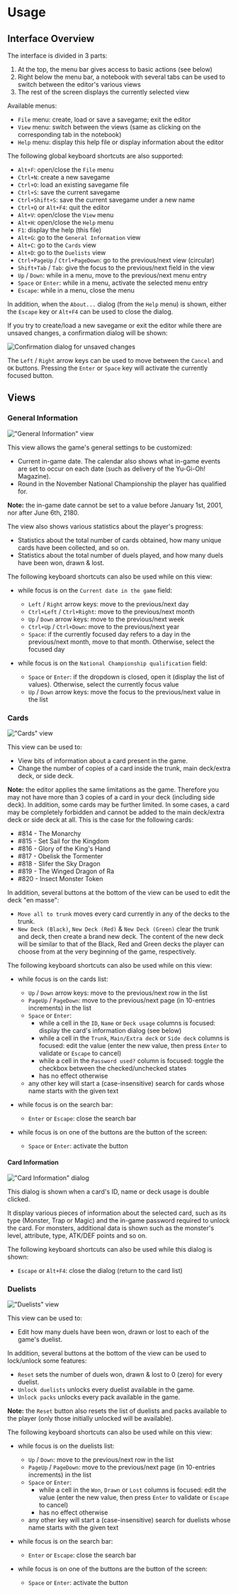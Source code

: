 # Usage

## Interface Overview

The interface is divided in 3 parts:

1.  At the top, the menu bar gives access to basic actions (see below)
2.  Right below the menu bar, a notebook with several tabs can be used to switch between the editor's various views
3.  The rest of the screen displays the currently selected view

Available menus:

*   `File` menu: create, load or save a savegame; exit the editor
*   `View` menu: switch between the views (same as clicking on the corresponding tab in the notebook)
*   `Help` menu: display this help file or display information about the editor

The following global keyboard shortcuts are also supported:

*   `Alt+F`: open/close the `File` menu
*   `Ctrl+N`: create a new savegame
*   `Ctrl+O`: load an existing savegame file
*   `Ctrl+S`: save the current savegame
*   `Ctrl+Shift+S`: save the current savegame under a new name
*   `Ctrl+Q` or `Alt+F4`: quit the editor
*   `Alt+V`: open/close the `View` menu
*   `Alt+H`: open/close the `Help` menu
*   `F1`: display the help (this file)
*   `Alt+G`: go to the `General Information` view
*   `Alt+C`: go to the `Cards` view
*   `Alt+D`: go to the `Duelists` view
*   `Ctrl+PageUp` / `Ctrl+PageDown`: go to the previous/next view (circular)
*   `Shift+Tab` / `Tab`: give the focus to the previous/next field in the view
*   `Up` / `Down`: while in a menu, move to the previous/next menu entry
*   `Space` or `Enter`: while in a menu, activate the selected menu entry
*   `Escape`: while in a menu, close the menu

In addition, when the `About...` dialog (from the `Help` menu) is shown, either the `Escape` key or `Alt+F4` can be used to close the dialog.

If you try to create/load a new savegame or exit the editor while there are unsaved changes, a confirmation dialog will be shown:

![Confirmation dialog for unsaved changes](unsaved_changes.png)

The `Left` / `Right` arrow keys can be used to move between the `Cancel` and `OK` buttons.
Pressing the `Enter` or `Space` key will activate the currently focused button.


## Views

### General Information

!["General Information" view](general_info.png)

This view allows the game's general settings to be customized:

*   Current in-game date. The calendar also shows what in-game events are set to occur on each date (such as delivery of the Yu-Gi-Oh! Magazine).
*   Round in the November National Championship the player has qualified for.

**Note:** the in-game date cannot be set to a value before January 1st, 2001, nor after June 6th, 2180.

The view also shows various statistics about the player's progress:

*   Statistics about the total number of cards obtained, how many unique cards have been collected, and so on.
*   Statistics about the total number of duels played, and how many duels have been won, drawn & lost.

The following keyboard shortcuts can also be used while on this view:

*   while focus is on the `Current date in the game` field:
    *   `Left` / `Right` arrow keys: move to the previous/next day
    *   `Ctrl+Left` / `Ctrl+Right`: move to the previous/next month
    *   `Up` / `Down` arrow keys: move to the previous/next week
    *   `Ctrl+Up` / `Ctrl+Down`: move to the previous/next year
    *   `Space`: if the currently focused day refers to a day in the previous/next month, move to that month. Otherwise, select the focused day

*   while focus is on the `National Championship qualification` field:
    *   `Space` or `Enter`: if the dropdown is closed, open it (display the list of values). Otherwise, select the currently focus value
    *   `Up` / `Down` arrow keys: move the focus to the previous/next value in the list


### Cards

!["Cards" view](cards.png)

This view can be used to:

*   View bits of information about a card present in the game.
*   Change the number of copies of a card inside the trunk, main deck/extra deck, or side deck.

**Note:** the editor applies the same limitations as the game. Therefore you may not have more than 3 copies of a card in your deck (including side deck).
In addition, some cards may be further limited. In some cases, a card may be completely forbidden and cannot be added to the main deck/extra deck or side deck at all.
This is the case for the following cards:

*   #814 - The Monarchy
*   #815 - Set Sail for the Kingdom
*   #816 - Glory of the King's Hand
*   #817 - Obelisk the Tormenter
*   #818 - Slifer the Sky Dragon
*   #819 - The Winged Dragon of Ra
*   #820 - Insect Monster Token

In addition, several buttons at the bottom of the view can be used to edit the deck "en masse":

*   `Move all to trunk` moves every card currently in any of the decks to the trunk.
*   `New Deck (Black)`, `New Deck (Red)` & `New Deck (Green)` clear the trunk and deck, then create a brand new deck.
    The content of the new deck will be similar to that of the Black, Red and Green decks the player can choose from at the very beginning of the game, respectively.

The following keyboard shortcuts can also be used while on this view:

*   while focus is on the cards list:
    *   `Up` / `Down` arrow keys: move to the previous/next row in the list
    *   `PageUp` / `PageDown`: move to the previous/next page (in 10-entries increments) in the list
    *   `Space` or `Enter`:
        *   while a cell in the `ID`, `Name` or `Deck usage` columns is focused: display the card's information dialog (see below)
        *   while a cell in the `Trunk`, `Main/Extra deck` or `Side deck` columns is focused: edit the value
            (enter the new value, then press `Enter` to validate or `Escape` to cancel) 
        *   while a cell in the `Password used?` column is focused: toggle the checkbox between the checked/unchecked states
        *   has no effect otherwise
    *   any other key will start a (case-insensitive) search for cards whose name starts with the given text

*   while focus is on the search bar:
    *   `Enter` or `Escape`: close the search bar

*   while focus is on one of the buttons are the button of the screen:
    *   `Space` or `Enter`: activate the button

#### Card Information

!["Card Information" dialog](card_info.png)

This dialog is shown when a card's ID, name or deck usage is double clicked.

It display various pieces of information about the selected card, such as its type (Monster, Trap or Magic) and the in-game password required to unlock the card.
For monsters, additional data is shown such as the monster's level, attribute, type, ATK/DEF points and so on.

The following keyboard shortcuts can also be used while this dialog is shown:

*   `Escape` or `Alt+F4`: close the dialog (return to the card list)

### Duelists

!["Duelists" view](duelists.png)

This view can be used to:

*   Edit how many duels have been won, drawn or lost to each of the game's duelist.

In addition, several buttons at the bottom of the view can be used to lock/unlock some features:

*   `Reset` sets the number of duels won, drawn & lost to 0 (zero) for every duelist.
*   `Unlock duelists` unlocks every duelist available in the game.
*   `Unlock packs` unlocks every pack available in the game.

**Note:** the `Reset` button also resets the list of duelists and packs available to the player (only those initially unlocked will be available).

The following keyboard shortcuts can also be used while on this view:

*   while focus is on the duelists list:
    *   `Up` / `Down`: move to the previous/next row in the list
    *   `PageUp` / `PageDown`: move to the previous/next page (in 10-entries increments) in the list
    *   `Space` or `Enter`:
        *   while a cell in the `Won`, `Drawn` or `Lost` columns is focused: edit the value
            (enter the new value, then press `Enter` to validate or `Escape` to cancel) 
        *   has no effect otherwise
    *   any other key will start a (case-insensitive) search for duelists whose name starts with the given text

*   while focus is on the search bar:
    *   `Enter` or `Escape`: close the search bar

*   while focus is on one of the buttons are the button of the screen:
    *   `Space` or `Enter`: activate the button

